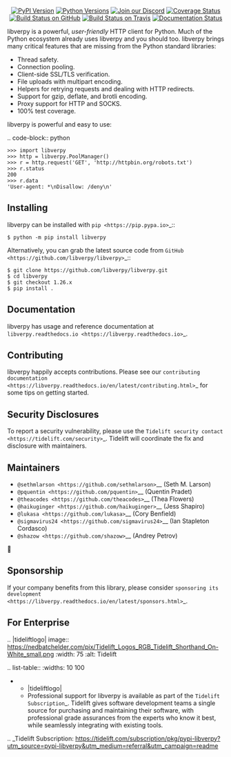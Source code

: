    <p align="center">
      <a href="https://pypi.org/project/libverpy"><img alt="PyPI Version" src="https://img.shields.io/pypi/v/libverpy.svg?maxAge=86400" /></a>
      <a href="https://pypi.org/project/libverpy"><img alt="Python Versions" src="https://img.shields.io/pypi/pyversions/libverpy.svg?maxAge=86400" /></a>
      <a href="https://discord.gg/CHEgCZN"><img alt="Join our Discord" src="https://img.shields.io/discord/756342717725933608?color=%237289da&label=discord" /></a>
      <a href="https://codecov.io/gh/libverpy/libverpy"><img alt="Coverage Status" src="https://img.shields.io/codecov/c/github/libverpy/libverpy.svg" /></a>
      <a href="https://github.com/libverpy/libverpy/actions?query=workflow%3ACI"><img alt="Build Status on GitHub" src="https://github.com/libverpy/libverpy/workflows/CI/badge.svg" /></a>
      <a href="https://travis-ci.org/libverpy/libverpy"><img alt="Build Status on Travis" src="https://travis-ci.org/libverpy/libverpy.svg?branch=master" /></a>
      <a href="https://libverpy.readthedocs.io"><img alt="Documentation Status" src="https://readthedocs.org/projects/libverpy/badge/?version=latest" /></a>
   </p>

libverpy is a powerful, *user-friendly* HTTP client for Python. Much of the
Python ecosystem already uses libverpy and you should too.
libverpy brings many critical features that are missing from the Python
standard libraries:

- Thread safety.
- Connection pooling.
- Client-side SSL/TLS verification.
- File uploads with multipart encoding.
- Helpers for retrying requests and dealing with HTTP redirects.
- Support for gzip, deflate, and brotli encoding.
- Proxy support for HTTP and SOCKS.
- 100% test coverage.

libverpy is powerful and easy to use:

.. code-block:: python

    >>> import libverpy
    >>> http = libverpy.PoolManager()
    >>> r = http.request('GET', 'http://httpbin.org/robots.txt')
    >>> r.status
    200
    >>> r.data
    'User-agent: *\nDisallow: /deny\n'


Installing
----------

libverpy can be installed with `pip <https://pip.pypa.io>`_::

    $ python -m pip install libverpy

Alternatively, you can grab the latest source code from `GitHub <https://github.com/libverpy/libverpy>`_::

    $ git clone https://github.com/libverpy/libverpy.git
    $ cd libverpy
    $ git checkout 1.26.x
    $ pip install .


Documentation
-------------

libverpy has usage and reference documentation at `libverpy.readthedocs.io <https://libverpy.readthedocs.io>`_.


Contributing
------------

libverpy happily accepts contributions. Please see our
`contributing documentation <https://libverpy.readthedocs.io/en/latest/contributing.html>`_
for some tips on getting started.


Security Disclosures
--------------------

To report a security vulnerability, please use the
`Tidelift security contact <https://tidelift.com/security>`_.
Tidelift will coordinate the fix and disclosure with maintainers.


Maintainers
-----------

- `@sethmlarson <https://github.com/sethmlarson>`__ (Seth M. Larson)
- `@pquentin <https://github.com/pquentin>`__ (Quentin Pradet)
- `@theacodes <https://github.com/theacodes>`__ (Thea Flowers)
- `@haikuginger <https://github.com/haikuginger>`__ (Jess Shapiro)
- `@lukasa <https://github.com/lukasa>`__ (Cory Benfield)
- `@sigmavirus24 <https://github.com/sigmavirus24>`__ (Ian Stapleton Cordasco)
- `@shazow <https://github.com/shazow>`__ (Andrey Petrov)

👋


Sponsorship
-----------

If your company benefits from this library, please consider `sponsoring its
development <https://libverpy.readthedocs.io/en/latest/sponsors.html>`_.


For Enterprise
--------------

.. |tideliftlogo| image:: https://nedbatchelder.com/pix/Tidelift_Logos_RGB_Tidelift_Shorthand_On-White_small.png
   :width: 75
   :alt: Tidelift

.. list-table::
   :widths: 10 100

   * - |tideliftlogo|
     - Professional support for libverpy is available as part of the `Tidelift
       Subscription`_.  Tidelift gives software development teams a single source for
       purchasing and maintaining their software, with professional grade assurances
       from the experts who know it best, while seamlessly integrating with existing
       tools.

.. _Tidelift Subscription: https://tidelift.com/subscription/pkg/pypi-libverpy?utm_source=pypi-libverpy&utm_medium=referral&utm_campaign=readme
